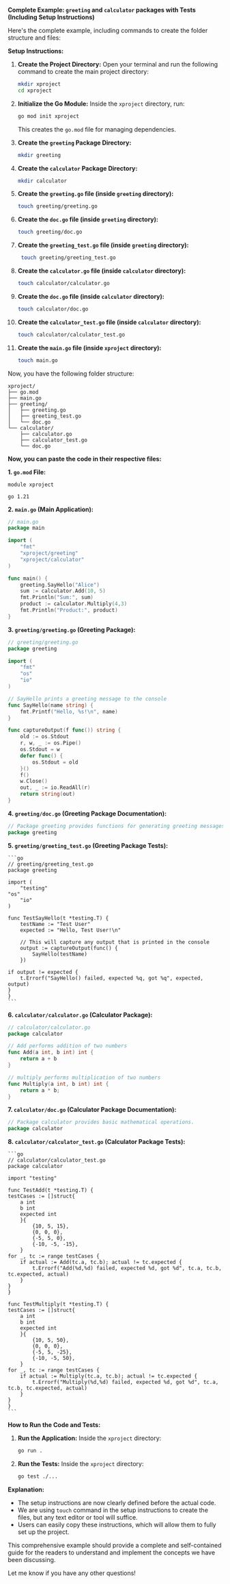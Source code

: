 
**Complete Example: `greeting` and `calculator` packages with Tests (Including Setup Instructions)**

Here's the complete example, including commands to create the folder structure and files:

**Setup Instructions:**

1.  **Create the Project Directory:**
    Open your terminal and run the following command to create the main project directory:

    ```bash
    mkdir xproject
    cd xproject
    ```

2.  **Initialize the Go Module:**
    Inside the `xproject` directory, run:

    ```bash
    go mod init xproject
    ```

    This creates the `go.mod` file for managing dependencies.

3.  **Create the `greeting` Package Directory:**

    ```bash
    mkdir greeting
    ```

4.  **Create the `calculator` Package Directory:**

    ```bash
    mkdir calculator
    ```

5.  **Create the `greeting.go` file (inside `greeting` directory):**

    ```bash
    touch greeting/greeting.go
    ```

6.  **Create the `doc.go` file (inside `greeting` directory):**

    ```bash
    touch greeting/doc.go
    ```

7.  **Create the `greeting_test.go` file (inside `greeting` directory):**

    ```bash
     touch greeting/greeting_test.go
    ```

8.  **Create the `calculator.go` file (inside `calculator` directory):**

    ```bash
    touch calculator/calculator.go
    ```

9. **Create the `doc.go` file (inside `calculator` directory):**

    ```bash
    touch calculator/doc.go
    ```

10. **Create the `calculator_test.go` file (inside `calculator` directory):**

    ```bash
    touch calculator/calculator_test.go
    ```

11. **Create the `main.go` file (inside `xproject` directory):**

    ```bash
    touch main.go
    ```

Now, you have the following folder structure:

```
xproject/
├── go.mod
├── main.go
├── greeting/
│   ├── greeting.go
│   ├── greeting_test.go
│   └── doc.go
└── calculator/
    ├── calculator.go
    ├── calculator_test.go
    └── doc.go
```

**Now, you can paste the code in their respective files:**

**1. `go.mod` File:**

```
module xproject

go 1.21
```

**2. `main.go` (Main Application):**

```go
// main.go
package main

import (
    "fmt"
    "xproject/greeting"
    "xproject/calculator"
)

func main() {
    greeting.SayHello("Alice")
    sum := calculator.Add(10, 5)
    fmt.Println("Sum:", sum)
    product := calculator.Multiply(4,3)
    fmt.Println("Product:", product)
}
```

**3. `greeting/greeting.go` (Greeting Package):**

```go
// greeting/greeting.go
package greeting

import (
	"fmt"
	"os"
	"io"
)

// SayHello prints a greeting message to the console
func SayHello(name string) {
    fmt.Printf("Hello, %s!\n", name)
}

func captureOutput(f func()) string {
    old := os.Stdout
    r, w, _ := os.Pipe()
    os.Stdout = w
    defer func() {
        os.Stdout = old
    }()
    f()
    w.Close()
    out, _ := io.ReadAll(r)
    return string(out)
}
```

**4. `greeting/doc.go` (Greeting Package Documentation):**

```go
// Package greeting provides functions for generating greeting messages.
package greeting
```

**5.  `greeting/greeting_test.go` (Greeting Package Tests):**

    ```go
    // greeting/greeting_test.go
    package greeting

    import (
        "testing"
	"os"
        "io"
    )

    func TestSayHello(t *testing.T) {
        testName := "Test User"
        expected := "Hello, Test User!\n"
        
        // This will capture any output that is printed in the console
        output := captureOutput(func() {
            SayHello(testName)
        })
	
	if output != expected {
		t.Errorf("SayHello() failed, expected %q, got %q", expected, output)
	}
    }
    ```

**6. `calculator/calculator.go` (Calculator Package):**

```go
// calculator/calculator.go
package calculator

// Add performs addition of two numbers
func Add(a int, b int) int {
    return a + b
}

// multiply performs multiplication of two numbers
func Multiply(a int, b int) int {
	return a * b;
}
```

**7. `calculator/doc.go` (Calculator Package Documentation):**

```go
// Package calculator provides basic mathematical operations.
package calculator
```

**8.  `calculator/calculator_test.go` (Calculator Package Tests):**

    ```go
    // calculator/calculator_test.go
    package calculator

    import "testing"

    func TestAdd(t *testing.T) {
	testCases := []struct{
		a int
		b int
		expected int
		}{
			{10, 5, 15},
			{0, 0, 0},
			{-5, 5, 0},
			{-10, -5, -15},
		}
	for _, tc := range testCases {
		if actual := Add(tc.a, tc.b); actual != tc.expected {
			t.Errorf("Add(%d,%d) failed, expected %d, got %d", tc.a, tc.b, tc.expected, actual)
		}
	}
    }

    func TestMultiply(t *testing.T) {
	testCases := []struct{
		a int
		b int
		expected int
		}{
			{10, 5, 50},
			{0, 0, 0},
			{-5, 5, -25},
			{-10, -5, 50},
		}
	for _, tc := range testCases {
		if actual := Multiply(tc.a, tc.b); actual != tc.expected {
			t.Errorf("Multiply(%d,%d) failed, expected %d, got %d", tc.a, tc.b, tc.expected, actual)
		}
	}
    }
    ```

**How to Run the Code and Tests:**

1.  **Run the Application:**
    Inside the `xproject` directory:

    ```bash
    go run .
    ```

2.  **Run the Tests:**
    Inside the `xproject` directory:

    ```bash
    go test ./...
    ```

**Explanation:**

*   The setup instructions are now clearly defined before the actual code.
*   We are using `touch` command in the setup instructions to create the files, but any text editor or tool will suffice.
*   Users can easily copy these instructions, which will allow them to fully set up the project.

This comprehensive example should provide a complete and self-contained guide for the readers to understand and implement the concepts we have been discussing.

Let me know if you have any other questions!
